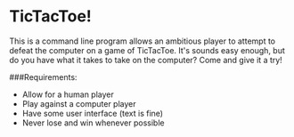 # TicTacToe!

This is a command line program allows an ambitious player to attempt to defeat the computer on a game of TicTacToe. It's sounds easy enough, but do you have what it takes to take on the computer? Come and give it a try!

###Requirements:
- Allow for a human player
- Play against a computer player
- Have some user interface (text is fine)
- Never lose and win whenever possible
